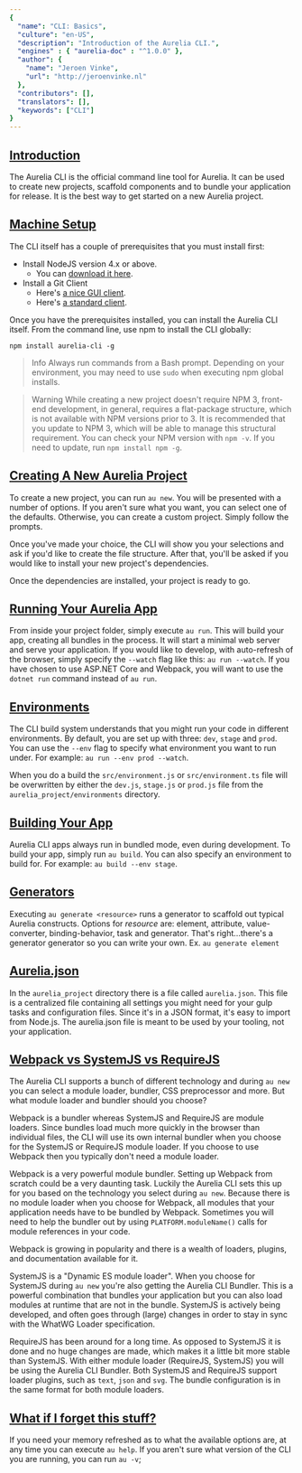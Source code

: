 ```yaml
---
{
  "name": "CLI: Basics",
  "culture": "en-US",
  "description": "Introduction of the Aurelia CLI.",
  "engines" : { "aurelia-doc" : "^1.0.0" },
  "author": {
    "name": "Jeroen Vinke",
  	"url": "http://jeroenvinke.nl"
  },
  "contributors": [],
  "translators": [],
  "keywords": ["CLI"]
}
---
```


## [Introduction](aurelia-doc://section/1/version/1.0.0)

The Aurelia CLI is the official command line tool for Aurelia. It can be used to create new projects, scaffold components and to bundle your application for release. It is the best way to get started on a new Aurelia project.

## [Machine Setup](aurelia-doc://section/2/version/1.0.0)

The CLI itself has a couple of prerequisites that you must install first:

* Install NodeJS version 4.x or above.
    * You can [download it here](https://nodejs.org/en/).
* Install a Git Client
    * Here's [a nice GUI client](https://desktop.github.com).
    * Here's [a standard client](https://git-scm.com).

Once you have the prerequisites installed, you can install the Aurelia CLI itself. From the command line, use npm to install the CLI globally:

```
npm install aurelia-cli -g
```

> Info
> Always run commands from a Bash prompt. Depending on your environment, you may need to use `sudo` when executing npm global installs.

> Warning
> While creating a new project doesn't require NPM 3, front-end development, in general, requires a flat-package structure, which is not available with NPM versions prior to 3. It is recommended that you update to NPM 3, which will be able to manage this structural requirement. You can check your NPM version with `npm -v`. If you need to update, run `npm install npm -g`.

## [Creating A New Aurelia Project](aurelia-doc://section/3/version/1.0.0)

To create a new project, you can run `au new`. You will be presented with a number of options. If you aren't sure what you want, you can select one of the defaults. Otherwise, you can create a custom project. Simply follow the prompts.

Once you've made your choice, the CLI will show you your selections and ask if you'd like to create the file structure. After that, you'll be asked if you would like to install your new project's dependencies.

Once the dependencies are installed, your project is ready to go.


## [Running Your Aurelia App](aurelia-doc://section/4/version/1.0.0)

From inside your project folder, simply execute `au run`. This will build your app, creating all bundles in the process. It will start a minimal web server and serve your application. If you would like to develop, with auto-refresh of the browser, simply specify the `--watch` flag like this: `au run --watch`. If you have chosen to use ASP.NET Core and Webpack, you will want to use the `dotnet run` command instead of `au run`.

## [Environments](aurelia-doc://section/5/version/1.0.0)

The CLI build system understands that you might run your code in different environments. By default, you are set up with three: `dev`, `stage` and `prod`. You can use the `--env` flag to specify what environment you want to run under. For example: `au run --env prod --watch`.

When you do a build the `src/environment.js` or `src/environment.ts` file will be overwritten by either the `dev.js`, `stage.js` or `prod.js` file from the `aurelia_project/environments` directory.

## [Building Your App](aurelia-doc://section/6/version/1.0.0)

Aurelia CLI apps always run in bundled mode, even during development. To build your app, simply run `au build`. You can also specify an environment to build for. For example: `au build --env stage`.

## [Generators](aurelia-doc://section/7/version/1.0.0)

Executing `au generate <resource>` runs a generator to scaffold out typical Aurelia constructs. Options for *resource* are: element, attribute, value-converter, binding-behavior, task and generator. That's right...there's a generator generator so you can write your own. Ex. `au generate element`

## [Aurelia.json](aurelia-doc://section/8/version/1.0.0)
In the `aurelia_project` directory there is a file called `aurelia.json`. This file is a centralized file containing all settings you might need for your gulp tasks and configuration files. Since it's in a JSON format, it's easy to import from Node.js. The aurelia.json file is meant to be used by your tooling, not your application. 

## [Webpack vs SystemJS vs RequireJS](aurelia-doc://section/9/version/1.0.0)
The Aurelia CLI supports a bunch of different technology and during `au new` you can select a module loader, bundler, CSS preprocessor and more. But what module loader and bundler should you choose?

Webpack is a bundler whereas SystemJS and RequireJS are module loaders. Since bundles load much more quickly in the browser than individual files, the CLI will use its own internal bundler when you choose for the SystemJS or RequireJS module loader. If you choose to use Webpack then you typically don't need a module loader.

Webpack is a very powerful module bundler. Setting up Webpack from scratch could be a very daunting task. Luckily the Aurelia CLI sets this up for you based on the technology you select during `au new`. Because there is no module loader when you choose for Webpack, all modules that your application needs have to be bundled by Webpack. Sometimes you will need to help the bundler out by using `PLATFORM.moduleName()` calls for module references in your code.  

Webpack is growing in popularity and there is a wealth of loaders, plugins, and documentation available for it.

SystemJS is a "Dynamic ES module loader". When you choose for SystemJS during `au new` you're also getting the Aurelia CLI Bundler. This is a powerful combination that bundles your application but you can also load modules at runtime that are not in the bundle. SystemJS is actively being developed, and often goes through (large) changes in order to stay in sync with the WhatWG Loader specification.

RequireJS has been around for a long time. As opposed to SystemJS it is done and no huge changes are made, which makes it a little bit more stable than SystemJS. With either module loader (RequireJS, SystemJS) you will be using the Aurelia CLI Bundler. Both SystemJS and RequireJS support loader plugins, such as `text`, `json` and `svg`. The bundle configuration is in the same format for both module loaders. 

## [What if I forget this stuff?](aurelia-doc://section/10/version/1.0.0)

If you need your memory refreshed as to what the available options are, at any time you can execute `au help`. If you aren't sure what version of the CLI you are running, you can run `au -v`;
